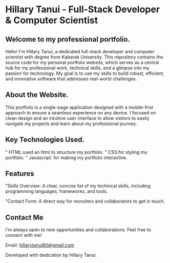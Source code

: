 # Hillary Tanui - Full-Stack Developer & Computer Scientist

## Welcome to my professional portfolio.

Hello! I'm Hillary Tanui, a dedicated full-stack developer and computer scientist with degree 
 from Kabarak University. This repository contains the source code for my personal portfolio website, which serves as a central hub for my professional work, technical skills, and a glimpse into my passion for technology. My goal is to use my skills to build robust, efficient, and innovative software that addresses real-world challenges.

## About the Website.

This portfolio is a single-page application designed with a mobile-first approach to ensure a seamless experience on any device. I focused on clean design and an intuitive user interface to allow visitors to easily navigate my projects and learn about my professional journey.


## Key Technologies Used.
" HTML:used an html to structure my portfolio.
" CSS:for styling my portfolio.
" Javascript: for making my portfolio interactive.

## Features

"Skills Overview: A clear, concise list of my technical skills, including programming languages, frameworks, and tools.

"Contact Form: A direct way for recruiters and collaborators to get in touch.

## Contact Me
I'm always open to new opportunities and collaborations. Feel free to connect with me!

Email: hillarytanui80@gmail.com

Developed with dedication by Hillary Tanui.


